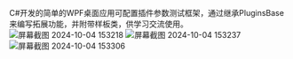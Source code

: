 C#开发的简单的WPF桌面应用可配置插件参数测试框架，通过继承PluginsBase来编写拓展功能，并附带样板类，供学习交流使用。
![屏幕截图 2024-10-04 153218](https://github.com/user-attachments/assets/9d5f8497-cfbc-46f3-b6b9-74af3b8be771)
![屏幕截图 2024-10-04 153237](https://github.com/user-attachments/assets/cea10174-527c-4ee4-82e5-e0ddec941612)
![屏幕截图 2024-10-04 153306](https://github.com/user-attachments/assets/04e5751a-838b-4045-9c7e-74867d1e38a9)


